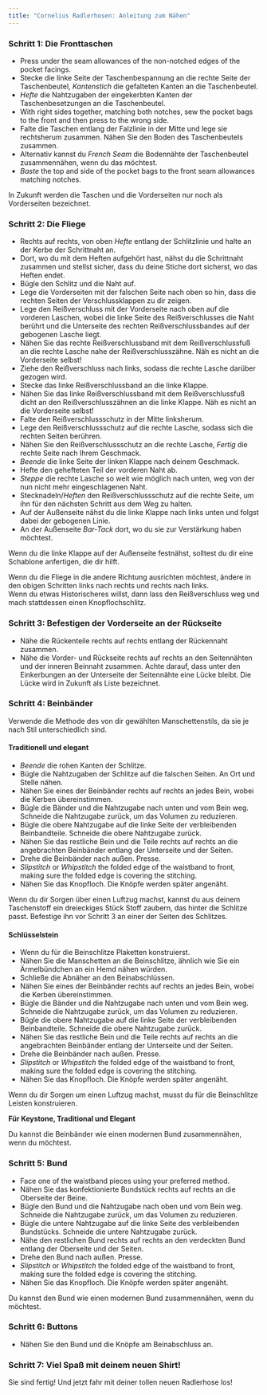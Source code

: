 ```yaml
---
title: "Cornelius Radlerhosen: Anleitung zum Nähen"
---
```


### Schritt 1: Die Fronttaschen

- Press under the seam allowances of the non-notched edges of the pocket facings.
- Stecke die linke Seite der Taschenbespannung an die rechte Seite der Taschenbeutel, _Kantenstich_ die gefalteten Kanten an die Taschenbeutel.
- _Hefte_ die Nahtzugaben der eingekerbten Kanten der Taschenbesetzungen an die Taschenbeutel.
- With right sides together, matching both notches, sew the pocket bags to the front and then press to the wrong side.
- Falte die Taschen entlang der Falzlinie in der Mitte und lege sie rechtsherum zusammen. Nähen Sie den Boden des Taschenbeutels zusammen.
- Alternativ kannst du _French Seam_ die Bodennähte der Taschenbeutel zusammennähen, wenn du das möchtest.
- _Baste_ the top and side of the pocket bags to the front seam allowances matching notches.

<Note>

In Zukunft werden die Taschen und die Vorderseiten nur noch als Vorderseiten bezeichnet.

</Note>

### Schritt 2: Die Fliege

- Rechts auf rechts, von oben _Hefte_ entlang der Schlitzlinie und halte an der Kerbe der Schrittnaht an.
- Dort, wo du mit dem Heften aufgehört hast, nähst du die Schrittnaht zusammen und stellst sicher, dass du deine Stiche dort sicherst, wo das Heften endet.
- Bügle den Schlitz und die Naht auf.
- Lege die Vorderseiten mit der falschen Seite nach oben so hin, dass die rechten Seiten der Verschlussklappen zu dir zeigen.
- Lege den Reißverschluss mit der Vorderseite nach oben auf die vorderen Laschen, wobei die linke Seite des Reißverschlusses die Naht berührt und die Unterseite des rechten Reißverschlussbandes auf der gebogenen Lasche liegt.
- Nähen Sie das rechte Reißverschlussband mit dem Reißverschlussfuß an die rechte Lasche nahe der Reißverschlusszähne. Näh es nicht an die Vorderseite selbst!
- Ziehe den Reißverschluss nach links, sodass die rechte Lasche darüber gezogen wird.
- Stecke das linke Reißverschlussband an die linke Klappe.
- Nähen Sie das linke Reißverschlussband mit dem Reißverschlussfuß dicht an den Reißverschlusszähnen an die linke Klappe. Näh es nicht an die Vorderseite selbst!
- Falte den Reißverschlussschutz in der Mitte linksherum.
- Lege den Reißverschlussschutz auf die rechte Lasche, sodass sich die rechten Seiten berühren.
- Nähen Sie den Reißverschlussschutz an die rechte Lasche, _Fertig_ die rechte Seite nach Ihrem Geschmack.
- _Beende_ die linke Seite der linken Klappe nach deinem Geschmack.
- Hefte den gehefteten Teil der vorderen Naht ab.
- _Steppe_ die rechte Lasche so weit wie möglich nach unten, weg von der nun nicht mehr eingeschlagenen Naht.
- Stecknadeln/_Heften_ den Reißverschlussschutz auf die rechte Seite, um ihn für den nächsten Schritt aus dem Weg zu halten.
- Auf der Außenseite nähst du die linke Klappe nach links unten und folgst dabei der gebogenen Linie.
- An der Außenseite _Bar-Tack_ dort, wo du sie zur Verstärkung haben möchtest.

<Tip>

Wenn du die linke Klappe auf der Außenseite festnähst, solltest du dir eine Schablone anfertigen, die dir hilft.

</Tip>

<Note>

Wenn du die Fliege in die andere Richtung ausrichten möchtest, ändere in den obigen Schritten links nach rechts und rechts nach links.  
Wenn du etwas Historischeres willst, dann lass den Reißverschluss weg und mach stattdessen einen Knopflochschlitz.

</Note>

### Schritt 3: Befestigen der Vorderseite an der Rückseite

- Nähe die Rückenteile rechts auf rechts entlang der Rückennaht zusammen.
- Nähe die Vorder- und Rückseite rechts auf rechts an den Seitennähten und der inneren Beinnaht zusammen. Achte darauf, dass unter den Einkerbungen an der Unterseite der Seitennähte eine Lücke bleibt. Die Lücke wird in Zukunft als Liste bezeichnet.

### Schritt 4: Beinbänder

Verwende die Methode des von dir gewählten Manschettenstils, da sie je nach Stil unterschiedlich sind.

#### Traditionell und elegant

- _Beende_ die rohen Kanten der Schlitze.
- Bügle die Nahtzugaben der Schlitze auf die falschen Seiten. An Ort und Stelle nähen.
- Nähen Sie eines der Beinbänder rechts auf rechts an jedes Bein, wobei die Kerben übereinstimmen.
- Bügle die Bänder und die Nahtzugabe nach unten und vom Bein weg. Schneide die Nahtzugabe zurück, um das Volumen zu reduzieren.
- Bügle die obere Nahtzugabe auf die linke Seite der verbleibenden Beinbandteile. Schneide die obere Nahtzugabe zurück.
- Nähen Sie das restliche Bein und die Teile rechts auf rechts an die angebrachten Beinbänder entlang der Unterseite und der Seiten.
- Drehe die Beinbänder nach außen. Presse.
- _Slipstitch_ or _Whipstitch_ the folded edge of the waistband to front, making sure the folded edge is covering the stitching.
- Nähen Sie das Knopfloch. Die Knöpfe werden später angenäht.

<Note>

Wenn du dir Sorgen über einen Luftzug machst, kannst du aus deinem Taschenstoff ein dreieckiges Stück Stoff zaubern, das hinter die Schlitze passt. Befestige ihn vor Schritt 3 an einer der Seiten des Schlitzes.

</Note>

#### Schlüsselstein

- Wenn du für die Beinschlitze Plaketten konstruierst.
- Nähen Sie die Manschetten an die Beinschlitze, ähnlich wie Sie ein Ärmelbündchen an ein Hemd nähen würden.
- Schließe die Abnäher an den Beinabschlüssen.
- Nähen Sie eines der Beinbänder rechts auf rechts an jedes Bein, wobei die Kerben übereinstimmen.
- Bügle die Bänder und die Nahtzugabe nach unten und vom Bein weg. Schneide die Nahtzugabe zurück, um das Volumen zu reduzieren.
- Bügle die obere Nahtzugabe auf die linke Seite der verbleibenden Beinbandteile. Schneide die obere Nahtzugabe zurück.
- Nähen Sie das restliche Bein und die Teile rechts auf rechts an die angebrachten Beinbänder entlang der Unterseite und der Seiten.
- Drehe die Beinbänder nach außen. Presse.
- _Slipstitch_ or _Whipstitch_ the folded edge of the waistband to front, making sure the folded edge is covering the stitching.
- Nähen Sie das Knopfloch. Die Knöpfe werden später angenäht.

<Note>

Wenn du dir Sorgen um einen Luftzug machst, musst du für die Beinschlitze Leisten konstruieren.

</Note>

<Note>

**Für Keystone, Traditional und Elegant**

Du kannst die Beinbänder wie einen modernen Bund zusammennähen, wenn du möchtest.

</Note>

### Schritt 5: Bund

- Face one of the waistband pieces using your preferred method.
- Nähen Sie das konfektionierte Bundstück rechts auf rechts an die Oberseite der Beine.
- Bügle den Bund und die Nahtzugabe nach oben und vom Bein weg. Schneide die Nahtzugabe zurück, um das Volumen zu reduzieren.
- Bügle die untere Nahtzugabe auf die linke Seite des verbleibenden Bundstücks. Schneide die untere Nahtzugabe zurück.
- Nähe den restlichen Bund rechts auf rechts an den verdeckten Bund entlang der Oberseite und der Seiten.
- Drehe den Bund nach außen. Presse.
- _Slipstitch_ or _Whipstitch_ the folded edge of the waistband to front, making sure the folded edge is covering the stitching.
- Nähen Sie das Knopfloch. Die Knöpfe werden später angenäht.

<Note>

Du kannst den Bund wie einen modernen Bund zusammennähen, wenn du möchtest.

</Note>

### Schritt 6: Buttons

- Nähen Sie den Bund und die Knöpfe am Beinabschluss an.

### Schritt 7: Viel Spaß mit deinem neuen Shirt!

Sie sind fertig! Und jetzt fahr mit deiner tollen neuen Radlerhose los!
